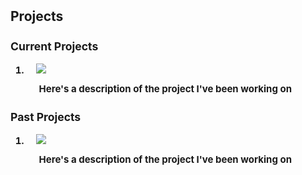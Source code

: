 <h2 id="publications" style="margin: 2px 0px -15px;"> Projects <temp style="font-size:15px;"> 

<h3>Current Projects</h3>   
<div class="publications">
<ol class="bibliography">

<li>
<div class="pub-row">
  <div class="col-sm-3 abbr" style="position: relative;padding-right: 15px;padding-left: 15px;">
    <img src="https://raw.githubusercontent.com/cjacks04/cjacks04.github.io/main/assets/img/zooniverse.png">
  </div>
  <div class="col-sm-9" style="position: relative;padding-right: 15px;padding-left: 20px;">
      <p>Here's a description of the project I've been working on</p>
    </div>

  </div>
</li>

</ol>
</div>
  
  
<h3>Past Projects</h3>   
<div class="publications">
<ol class="bibliography">

<li>
<div class="pub-row">
  <div class="col-sm-3 abbr" style="position: relative;padding-right: 15px;padding-left: 15px;">
    <img src="https://raw.githubusercontent.com/cjacks04/cjacks04.github.io/main/assets/img/zooniverse.png">
  </div>
  <div class="col-sm-9" style="position: relative;padding-right: 15px;padding-left: 20px;">
      <p>Here's a description of the project I've been working on</p>
    </div>

  </div>
</li>

</ol>
</div>
